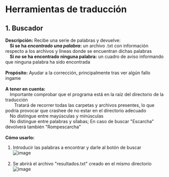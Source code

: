 # Herramientas de traducción

## 1. Buscador
  **Descripción:**
  Recibe una serie de palabras y devuelve:
  <br /> &emsp;**Si se ha _encontrado una palabra_:** un archivo .txt con información respecto a los archivos y líneas donde se encuentran dichas palabras
  <br /> &emsp;**Si _no_ se ha encontrado ninguna palabra:** un cuadro de aviso informando que ninguna palabra ha sido encontrada
  <br /> <br />
  **Propósito:** Ayudar a la corrección, principalmente tras ver algún fallo ingame
  <br /> <br />
  **A tener en cuenta:**
  <br /> &emsp;Importante comprobar que el programa está en la raíz del directorio de la traducción
  <br /> &emsp;&emsp;Tratará de recorrer todas las carpetas y archivos presentes, lo que podría provocar que crashee de no estar en el directorio adecuado
  <br /> &emsp;No distingue entre mayúsculas y minúsculas
  <br /> &emsp;No distingue entre palabras y sílabas; En caso de buscar "Escarcha" devolverá también "Rompescarcha"
  <br /> <br />
  **Cómo usarlo:**
  <br />
  1. Introducir las palabras a encontrar y darle al botón de buscar
  <br />![image](https://user-images.githubusercontent.com/77066213/217523835-c27c403b-3eea-46d5-8fc1-b074390ce992.png)
  <br /> <br />
  2. Se abrirá el archivo "resultados.txt" creado en el mismo directorio
  <br />![image](https://user-images.githubusercontent.com/77066213/217523961-4ee951da-aa75-4fd2-8088-e051b16e1037.png)

